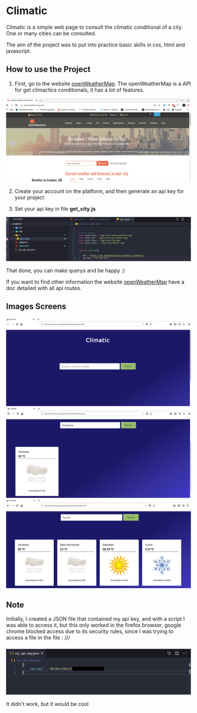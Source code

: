 # Climatic
Climatic is a simple web page to consult the climatic conditional of a city.
One or many cities can be consulted.

The aim of the project was to put into practice basic skills in css, html and javascript.

## How to use the Project 
1. First, go to the website <a target="_blank" href="https://openweathermap.org/">openWeatherMap</a>.
The openWeatherMap is a API for get climactics conditionals, it has a lot of features.
<img src="img/screenshots/api.png">

2. Create your account on the platform, and then generate an api key for your project

3. Set your api key in  file <strong>get_city.js</strong> 
<img src="img/screenshots/key.png">

That done, you can make querys and be happy :)

If you want to find other information the website <a target="_blank" href="https://openweathermap.org/">openWeatherMap</a> have a doc 
detailed with all api routes.


## Images Screens

<img src="img/screenshots/1.png">
<img src="img/screenshots/2.png">
<img src="img/screenshots/3.png">

## Note

Initially, I created a JSON file that contained my api key, and with a script I was able to access it, but this only worked in the firefox browser, google chrome blocked access due to its security rules, since I was trying to access a file in the file : ///

<img src="img/screenshots/api_key.png">

It didn't work, but it would be cool
